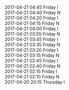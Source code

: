2017-04-21 04:45 Friday  I  
2017-04-21 04:40 Friday  N  
2017-04-21 04:20 Friday  I  
2017-04-21 04:15 Friday  N  
2017-04-21 04:00 Friday  I  
2017-04-21 03:55 Friday  N  
2017-04-21 03:45 Friday  I  
2017-04-21 03:35 Friday  N  
2017-04-21 03:20 Friday  I  
2017-04-21 03:15 Friday  N  
2017-04-21 02:45 Friday  I  
2017-04-21 02:40 Friday  N  
2017-04-21 02:15 Friday  I  
2017-04-21 02:10 Friday  N  
2017-04-20 20:15 Thursday  I  
